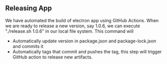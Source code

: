 ## Releasing App

We have automated the build of electron app using GitHub Actions. When we are ready to release a new version, say 1.0.6, we can execute "./release.sh 1.0.6" in our local file system. This command will

- Automatically update version in package.json and package-lock.json and commits it
- Automatically tags that commit and pushes the tag, this step will trigger GitHub action to release new artifacts.

